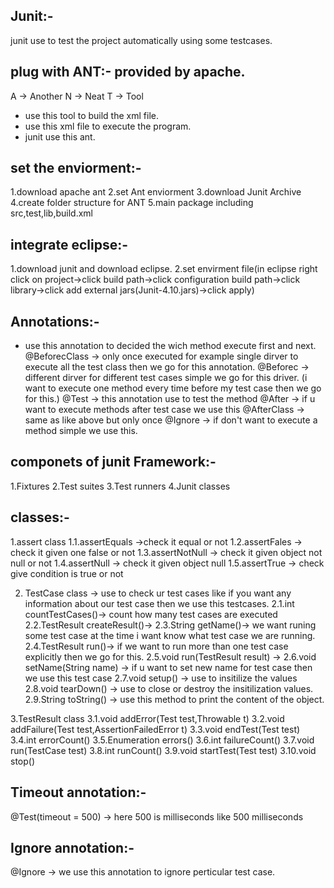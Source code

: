 Junit:-
---

junit use to test the project automatically using some testcases.



plug with ANT:- provided by apache.
---
A -> Another
N -> Neat
T -> Tool

- use this tool to build the xml file. 
- use this xml file to execute the program.
- junit use this ant. 

set the enviorment:-
---
1.download apache ant
2.set Ant enviorment
3.download Junit Archive
4.create folder structure for ANT
5.main package including src,test,lib,build.xml

integrate eclipse:-
---
1.download junit and download eclipse.
2.set envirment file(in eclipse right click on project->click build path->click configuration build path->click library->click add external jars(Junit-4.10.jars)->click apply)

Annotations:-
---
- use this annotation to decided the wich method execute first and next.
 @BeforecClass -> only once executed for example single dirver to execute all the test class then we go for this annotation.
 @Beforec -> different dirver for different test cases simple we go for this driver. (i want to execute one method every time before my test case then we go for this.)
 @Test -> this annotation use to test the method
 @After -> if u want to execute methods after test case we use this 
 @AfterClass -> same as like above but only once
 @Ignore -> if don't want to execute a method simple we use this.

componets of junit Framework:-
---

1.Fixtures
2.Test suites
3.Test runners
4.Junit classes


classes:-
---

1.assert class 
  1.1.assertEquals ->check it equal or not
  1.2.assertFales -> check it given one false or not
  1.3.assertNotNull -> check it given object not null or not
  1.4.assertNull -> check it given object null
  1.5.assertTrue -> check give condition is true or not
  
2. TestCase class -> use to check ur test cases like if you want any information about our test case then we use this testcases.
  2.1.int countTestCases()-> count how many test cases are executed
  2.2.TestResult createResult()-> 
  2.3.String getName()-> we want runing some test case at the time i want know what test case we are running.
  2.4.TestResult run()-> if we want to run more than one test case explicitly then we go for this.
  2.5.void run(TestResult result) -> 
  2.6.void setName(String name) -> if u want to set new name for test case then we use this test case
  2.7.void setup() -> use to insitilize the values
  2.8.void tearDown() -> use to close or destroy the insitilization values.
  2.9.String toString() -> use this method to print the content of the object.

3.TestResult class
	3.1.void addError(Test test,Throwable t)
	3.2.void addFailure(Test test,AssertionFailedError t)
	3.3.void endTest(Test test)
	3.4.int errorCount()
	3.5.Enumeration<TestFailure> errors()
	3.6.int failureCount()
	3.7.void run(TestCase test)
	3.8.int runCount()
	3.9.void startTest(Test test)
	3.10.void stop()
  
  
 Timeout annotation:-
 ---
 @Test(timeout = 500) -> here 500 is milliseconds like 500 milliseconds

 Ignore annotation:-
 ---
 @Ignore -> we use this annotation to ignore perticular test case.

 
 